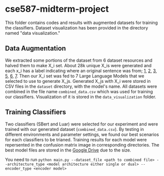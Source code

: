 # cse587-midterm-project
<!-- I will modify the readme better when we're done with all experiments - janice- -->
This folder contains codes and results with augmented datasets for training the classifiers. Dataset visualization has been provided in the directory named "data visualization."

## Data Augmentation 
We extracted some portions of the dataset from 6 dataset resources and halved them to make X_i set. About 28k unique X_is were generated and each x_i has a label indicating where an original sentence was from; [1](https://www.kaggle.com/datasets/thedevastator/hellaswag-a-new-commonsense-nli-dataset), [2](https://www.kaggle.com/datasets/stanfordu/stanford-natural-language-inference-corpus/data), [3](https://github.com/tylin/coco-caption/blob/master/results/captions_val2014_fakecap_results.json), [5](https://cims.nyu.edu/~sbowman/multinli/), [6](https://www.kaggle.com/datasets/nltkdata/brown-corpus/data?select=brown.csv ), [7](https://www.kaggle.com/datasets/oswinrh/bible?select=t_asv.csv ). Then our X_i set was fed to 7 Large Language Models that we selected to use to generate X_js. Generated X_js with X_i were stored in CSV files in the `dataset` directory, with the model's name. All datasets were combined in the file name `combined_data.csv` which was used for training our classifiers. Visualization of it is stored in the `data_visualization` folder. <!-- maybe I can put two images here as well if needed. (don't think so cuz we're going to write a report with it right -->

## Training Classifiers
Two classifiers (SBert and Luar) were selected for our experiment and were trained with our generated dataset (`combined_data.csv`). By testing in different environments and parameter settings, we found our best scenarios for each classifiers to be trianed. Training results for each model were repersented in the confusion matrix image in corresponding directories. The best model files are stored in the [Google Drive](https://drive.google.com/drive/folders/11MlZ6gF0aj2P9RJ6787FZF5eV6k9cPjN?usp=drive_link) due to the size.

You need to run `python main.py --dataset_file <path to combined file> --architecture_type <model architecture either single or dual> --encoder_type <encoder model>`
